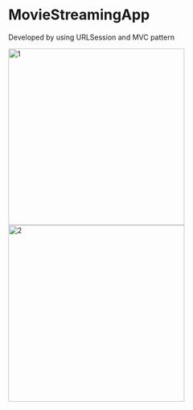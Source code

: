 # MovieStreamingApp
Developed by using URLSession and MVC pattern

<img width="350" alt="1" src="https://user-images.githubusercontent.com/107641866/210014929-dc3f242b-e845-44e0-8d3c-81b1d4b481c0.png">
<img width="350" alt="2" src="https://user-images.githubusercontent.com/107641866/210014934-e32d9d7d-563f-4287-a5be-908a67c75161.png">



